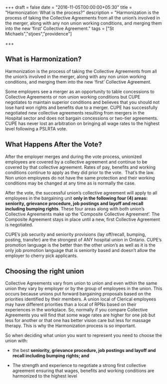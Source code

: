 
+++
draft = false
date = "2016-11-05T00:00:00+05:30"
title = "Harmonization: What is the process?"
description = "Harmonization is the process of taking the Collective Agreements from all the union’s involved in the merger, along with any non union working conditions, and merging them into the new ‘first’ Collective Agreement."
tags = ["St Michaels","stjoes","providence"]

+++

## What is Harmonization?

Harmonization is the process of taking the Collective Agreements from all the union’s involved in the merger, along with any non union working conditions, and merging them into the new ‘first’ Collective Agreement.

Some employers see a merger as an opportunity to table concessions to Collective Agreements or non union working conditions but CUPE negotiates to maintain superior conditions and believes that you should not lose hard won rights and benefits due to a merger. CUPE has successfully negotiated new collective agreements resulting from mergers in the Hospital sector and does not bargain concessions or two-tier agreements. CUPE has never lost an arbitration on bringing all wage rates to the highest level following a PSLRTA vote.



## What Happens After the Vote?

After the employer merges and during the vote process, unionized employees are covered by a collective agreement and continue to be covered by that collective agreement. Rates of pay, benefits and working conditions continue to apply as they did prior to the vote.  That’s the law. Non union employees do not have the same protection and their working conditions may be changed at any time as is normally the case.

After the vote, the successful union’s collective agreement will apply to all employees in the bargaining unit **only in the following four (4) areas: seniority, grievance procedure, job postings and layoff and recall including bumping rights**. These four areas along with both union’s Collective Agreements make up the ‘Composite Collective Agreement’. The Composite Agreement stays in place until a new, first Collective Agreement is negotiated.

CUPE’s job security and seniority provisions (lay off/recall, bumping, posting, transfer) are the strongest of ANY hospital union in Ontario. CUPE’s promotion language is the better than the other union’s as well as it is the only job promotion language that is seniority based and doesn’t allow the employer to cherry pick applicants.


## Choosing the right union

Collective Agreements vary from union to union and even within the same union they vary by employer or by the group of employees in the union. This occurs because unions put forward bargaining proposals based on the priorities identified by their members. A union local of Clerical employees may have different priorities than a local of RPNs based on their experiences in the workplace. So, normally if you compare Collective Agreements you will find that some wage rates are higher for one job but less for another or that one has better vision care but less for massage therapy. This is why the Harmonization process is so important.

So when deciding what union you want to represent you need to choose the union with:

-   the best **seniority, grievance procedure, job postings and layoff
    and recall including bumping rights; and**

-   The strength and experience to negotiate a strong first collective
    agreement ensuring that wages, benefits and working conditions are
    harmonized to the highest level

